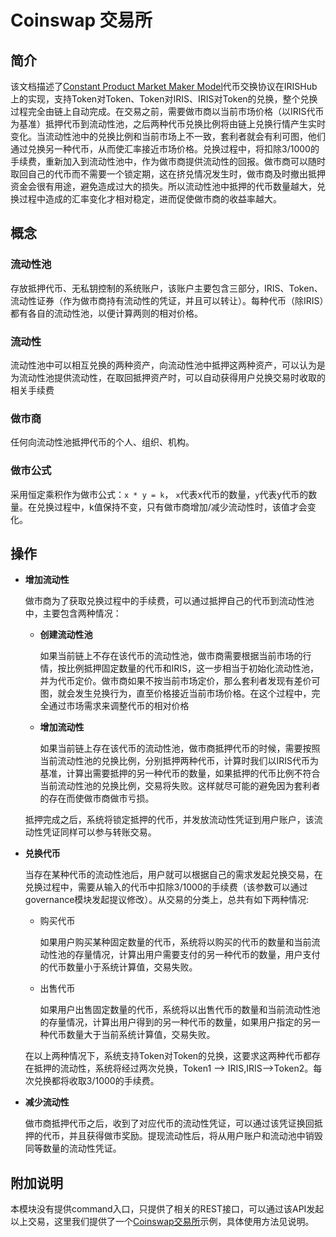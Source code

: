 # Coinswap 交易所

## 简介

该文档描述了[Constant Product Market Maker Model](https://github.com/runtimeverification/verified-smart-contracts/blob/uniswap/uniswap/x-y-k.pdf)代币交换协议在IRISHub上的实现，支持Token对Token、Token对IRIS、IRIS对Token的兑换，整个兑换过程完全由链上自动完成。在交易之前，需要做市商以当前市场价格（以IRIS代币为基准）抵押代币到流动性池，之后两种代币兑换比例将由链上兑换行情产生实时变化。当流动性池中的兑换比例和当前市场上不一致，套利者就会有利可图，他们通过兑换另一种代币，从而使汇率接近市场价格。兑换过程中，将扣除3/1000的手续费，重新加入到流动性池中，作为做市商提供流动性的回报。做市商可以随时取回自己的代币而不需要一个锁定期，这在挤兑情况发生时，做市商及时撤出抵押资金会很有用途，避免造成过大的损失。所以流动性池中抵押的代币数量越大，兑换过程中造成的汇率变化才相对稳定，进而促使做市商的收益率越大。

## 概念

### 流动性池

存放抵押代币、无私钥控制的系统账户，该账户主要包含三部分，IRIS、Token、流动性证券（作为做市商持有流动性的凭证，并且可以转让）。每种代币（除IRIS）都有各自的流动性池，以便计算两则的相对价格。

### 流动性

流动性池中可以相互兑换的两种资产，向流动性池中抵押这两种资产，可以认为是为流动性池提供流动性，在取回抵押资产时，可以自动获得用户兑换交易时收取的相关手续费

### 做市商

任何向流动性池抵押代币的个人、组织、机构。

### 做市公式

采用恒定乘积作为做市公式：`x * y = k`，  `x`代表x代币的数量，`y`代表y代币的数量。在兑换过程中，k值保持不变，只有做市商增加/减少流动性时，该值才会变化。

## 操作

- **增加流动性**

  做市商为了获取兑换过程中的手续费，可以通过抵押自己的代币到流动性池中，主要包含两种情况：

  - **创建流动性池**

    如果当前链上不存在该代币的流动性池，做市商需要根据当前市场的行情，按比例抵押固定数量的代币和IRIS，这一步相当于初始化流动性池，并为代币定价。做市商如果不按当前市场定价，那么套利者发现有差价可图，就会发生兑换行为，直至价格接近当前市场价格。在这个过程中，完全通过市场需求来调整代币的相对价格

  - **增加流动性**

    如果当前链上存在该代币的流动性池，做市商抵押代币的时候，需要按照当前流动性池的兑换比例，分别抵押两种代币，计算时我们以IRIS代币为基准，计算出需要抵押的另一种代币的数量，如果抵押的代币比例不符合当前流动性池的兑换比例，交易将失败。这样就尽可能的避免因为套利者的存在而使做市商做市亏损。

  抵押完成之后，系统将锁定抵押的代币，并发放流动性凭证到用户账户，该流动性凭证同样可以参与转账交易。

- **兑换代币**

  当存在某种代币的流动性池后，用户就可以根据自己的需求发起兑换交易，在兑换过程中，需要从输入的代币中扣除3/1000的手续费（该参数可以通过governance模块发起提议修改）。从交易的分类上，总共有如下两种情况:

  - 购买代币

    如果用户购买某种固定数量的代币，系统将以购买的代币的数量和当前流动性池的存量情况，计算出用户需要支付的另一种代币的数量，用户支付的代币数量小于系统计算值，交易失败。

  - 出售代币

    如果用户出售固定数量的代币，系统将以出售代币的数量和当前流动性池的存量情况，计算出用户得到的另一种代币的数量，如果用户指定的另一种代币数量大于当前系统计算值，交易失败。

  在以上两种情况下，系统支持Token对Token的兑换，这要求这两种代币都存在抵押的流动性，系统将经过两次兑换，Token1 --> IRIS,IRIS-->Token2。每次兑换都将收取3/1000的手续费。

- **减少流动性**

  做市商抵押代币之后，收到了对应代币的流动性凭证，可以通过该凭证换回抵押的代币，并且获得做市奖励。提现流动性后，将从用户账户和流动池中销毁同等数量的流动性凭证。

## 附加说明

本模块没有提供command入口，只提供了相关的REST接口，可以通过该API发起以上交易，这里我们提供了一个[Coinswap交易所](https://github.com/zhiqiang-bianjie/coinswap)示例，具体使用方法见说明。
